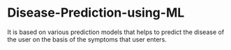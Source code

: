 # Disease-Prediction-using-ML
It is based on various prediction models that helps to predict the disease of the user on the basis of the symptoms that user enters.
